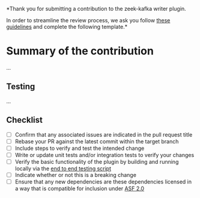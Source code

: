 *Thank you for submitting a contribution to the zeek-kafka writer plugin.

In order to streamline the review process, we ask you follow [these guidelines](https://github.com/SeisoLLC/zeek-kafka/blob/master/.github/CONTRIBUTING.md) and complete the following template.*

# Summary of the contribution
...

## Testing
...

## Checklist
- [ ] Confirm that any associated issues are indicated in the pull request title
- [ ] Rebase your PR against the latest commit within the target branch
- [ ] Include steps to verify and test the intended change
- [ ] Write or update unit tests and/or integration tests to verify your changes
- [ ] Verify the basic functionality of the plugin by building and running locally via the [end to end testing script](https://github.com/SeisoLLC/zeek-kafka/blob/master/docker/run_end_to_end.sh)
- [ ] Indicate whether or not this is a breaking change
- [ ] Ensure that any new dependencies are these dependencies licensed in a way that is compatible for inclusion under [ASF 2.0](http://www.apache.org/legal/resolved.html#category-a)
